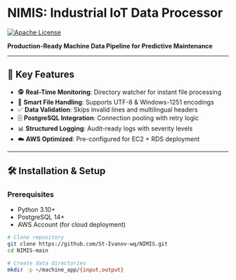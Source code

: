 # NIMIS: Industrial IoT Data Processor  
[![Apache License](https://img.shields.io/badge/License-Apache%202.0-blue.svg)](https://opensource.org/licenses/Apache-2.0)  

**Production-Ready Machine Data Pipeline for Predictive Maintenance**  

---

## 🌟 Key Features  
- 🕵️ **Real-Time Monitoring**: Directory watcher for instant file processing  
- 📁 **Smart File Handling**: Supports UTF-8 & Windows-1251 encodings  
- ✅ **Data Validation**: Skips invalid lines and multilingual headers  
- 🗄️ **PostgreSQL Integration**: Connection pooling with retry logic  
- 📊 **Structured Logging**: Audit-ready logs with severity levels  
- ☁️ **AWS Optimized**: Pre-configured for EC2 + RDS deployment  

---

## 🛠️ Installation & Setup

### Prerequisites
- Python 3.10+
- PostgreSQL 14+
- AWS Account (for cloud deployment)

```bash
# Clone repository
git clone https://github.com/St-Ivanov-wq/NIMIS.git
cd NIMIS-main

# Create data directories
mkdir -p ~/machine_app/{input,output}


